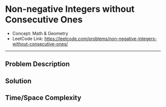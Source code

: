 # Non-negative Integers without Consecutive Ones

- Concept: Math & Geometry
- LeetCode Link: https://leetcode.com/problems/non-negative-integers-without-consecutive-ones/

---

## Problem Description

## Solution

## Time/Space Complexity

